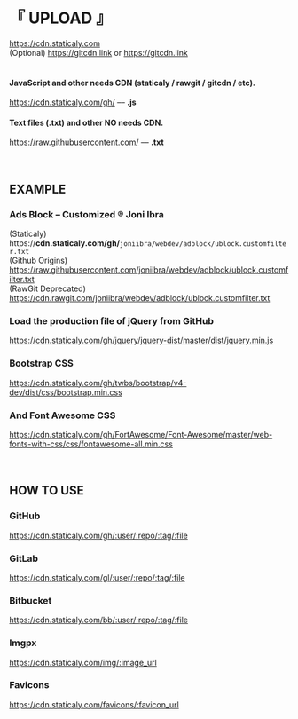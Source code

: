# 『 UPLOAD 』

https://cdn.staticaly.com
<br />(Optional) https://gitcdn.link or https://gitcdn.link
<br /><br />

#### JavaScript and other needs CDN (staticaly / rawgit / gitcdn / etc).
https://cdn.staticaly.com/gh/  ––  <b>.js</b>
<br />
#### Text files (.txt) and other NO needs CDN.
https://raw.githubusercontent.com/  ––  <b>.txt</b>
<br /><br /><br />


## EXAMPLE

### Ads Block – Customized ® Joni Ibra
(Staticaly) https://<b>cdn.staticaly.com/gh/</b><code>joniibra/webdev/adblock/ublock.customfilter.txt</code>
<br />(Github Origins) https://raw.githubusercontent.com/joniibra/webdev/adblock/ublock.customfilter.txt
<br />(RawGit Deprecated) https://cdn.rawgit.com/joniibra/webdev/adblock/ublock.customfilter.txt
<br />
### Load the production file of jQuery from GitHub
https://cdn.staticaly.com/gh/jquery/jquery-dist/master/dist/jquery.min.js
<br />
### Bootstrap CSS
https://cdn.staticaly.com/gh/twbs/bootstrap/v4-dev/dist/css/bootstrap.min.css
<br />
### And Font Awesome CSS
https://cdn.staticaly.com/gh/FortAwesome/Font-Awesome/master/web-fonts-with-css/css/fontawesome-all.min.css
<br /><br /><br />


## HOW TO USE

### GitHub
https://cdn.staticaly.com/gh/:user/:repo/:tag/:file
<br />
### GitLab
https://cdn.staticaly.com/gl/:user/:repo/:tag/:file
<br />
### Bitbucket
https://cdn.staticaly.com/bb/:user/:repo/:tag/:file
<br />
### Imgpx
https://cdn.staticaly.com/img/:image_url
<br />
### Favicons
https://cdn.staticaly.com/favicons/:favicon_url
<br /><br /><br />
